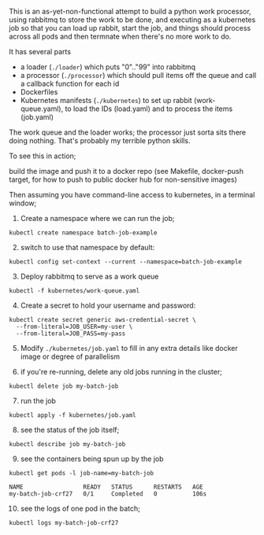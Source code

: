 This is an as-yet-non-functional attempt to build a python work processor, using rabbitmq to store the work to be 
done, and executing as a kubernetes job so that you can load up rabbit, start the job, and things should process 
across all pods and then termnate when there's no more work to do.

It has several parts

- a loader (`./loader`) which puts "0".."99" into rabbitmq
- a processor (`./processor`) which should pull items off the queue and call a callback function for each id
- Dockerfiles
- Kubernetes manifests (`./kubernetes`) to set up rabbit (work-queue.yaml), to load the IDs (load.yaml) and to 
  process the items (job.yaml)

The work queue and the loader works; the processor just sorta sits there doing nothing. That's probably my terrible 
python skills.



To see this in action;

build the image and push it to a docker repo (see Makefile, docker-push target, for how to push to public docker hub 
for non-sensitive images)

Then assuming you have command-line access to kubernetes, in a terminal window;

1. Create a namespace where we can run the job;

```
kubectl create namespace batch-job-example
```

2. switch to use that namespace by default:

```
kubectl config set-context --current --namespace=batch-job-example
```

3. Deploy rabbitmq to serve as a work queue
```
kubectl -f kubernetes/work-queue.yaml
```   

4. Create a secret to hold your username and password:
```
kubectl create secret generic aws-credential-secret \
  --from-literal=JOB_USER=my-user \
  --from-literal=JOB_PASS=my-pass 
```

5. Modify `./kubernetes/job.yaml` to fill in any extra details like docker image or degree of parallelism

6. if you're re-running, delete any old jobs running in the cluster;

```
kubectl delete job my-batch-job
```

7. run the job

```
kubectl apply -f kubernetes/job.yaml
```

8. see the status of the job itself;

```
kubectl describe job my-batch-job 
```

9. see the containers being spun up by the job

```
kubectl get pods -l job-name=my-batch-job

NAME                 READY   STATUS      RESTARTS   AGE
my-batch-job-crf27   0/1     Completed   0          106s
```

10. see the logs of one pod in the batch;

```
kubectl logs my-batch-job-crf27
```